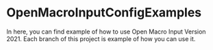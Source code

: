 # OpenMacroInputConfigExamples

In here, you can find example of how to use Open Macro Input Version 2021.
Each branch of this project is example of how you can use it.

